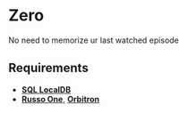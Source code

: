# Zero
No need to memorize ur last watched episode

## Requirements
* **[SQL LocalDB](https://download.microsoft.com/download/7/c/1/7c14e92e-bdcb-4f89-b7cf-93543e7112d1/SqlLocalDB.msi)**
* **[Russo One](https://fonts.google.com/specimen/Russo+One)**, **[Orbitron](https://fonts.google.com/specimen/Orbitron)**

